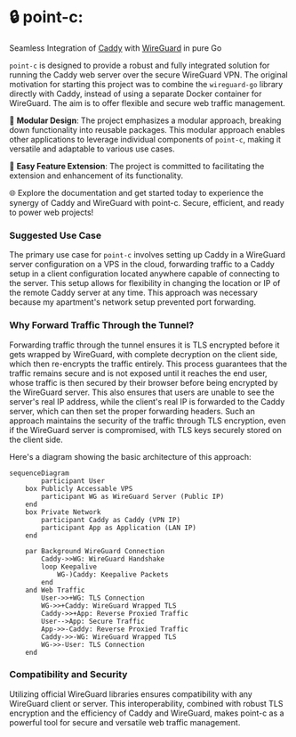 # 🔒 **point-c**: 

Seamless Integration of [Caddy](https://caddyserver.com/) with [WireGuard](https://www.wireguard.com/) in pure Go

`point-c` is designed to provide a robust and fully integrated solution for running the Caddy web server over the secure WireGuard VPN. The original motivation for starting this project was to combine the `wireguard-go` library directly with Caddy, instead of using a separate Docker container for WireGuard. The aim is to offer flexible and secure web traffic management.

🧩 **Modular Design**: The project emphasizes a modular approach, breaking down functionality into reusable packages. This modular approach enables other applications to leverage individual components of `point-c`, making it versatile and adaptable to various use cases.

🚀 **Easy Feature Extension**: The project is committed to facilitating the extension and enhancement of its functionality.

🌐 Explore the documentation and get started today to experience the synergy of Caddy and WireGuard with point-c. Secure, efficient, and ready to power web projects!

### Suggested Use Case

The primary use case for `point-c` involves setting up Caddy in a WireGuard server configuration on a VPS in the cloud, forwarding traffic to a Caddy setup in a client configuration located anywhere capable of connecting to the server. This setup allows for flexibility in changing the location or IP of the remote Caddy server at any time. This approach was necessary because my apartment's network setup prevented port forwarding.

### Why Forward Traffic Through the Tunnel?

Forwarding traffic through the tunnel ensures it is TLS encrypted before it gets wrapped by WireGuard, with complete decryption on the client side, which then re-encrypts the traffic entirely. This process guarantees that the traffic remains secure and is not exposed until it reaches the end user, whose traffic is then secured by their browser before being encrypted by the WireGuard server. This also ensures that users are unable to see the server's real IP address, while the client's real IP is forwarded to the Caddy server, which can then set the proper forwarding headers. Such an approach maintains the security of the traffic through TLS encryption, even if the WireGuard server is compromised, with TLS keys securely stored on the client side.

Here's a diagram showing the basic architecture of this approach:

```mermaid
sequenceDiagram
        participant User
    box Publicly Accessable VPS
        participant WG as WireGuard Server (Public IP)
    end
    box Private Network
        participant Caddy as Caddy (VPN IP)
        participant App as Application (LAN IP)
    end

    par Background WireGuard Connection
        Caddy->>WG: WireGuard Handshake
        loop Keepalive
            WG-)Caddy: Keepalive Packets
        end
    and Web Traffic
        User->>+WG: TLS Connection
        WG->>+Caddy: WireGuard Wrapped TLS
        Caddy->>+App: Reverse Proxied Traffic 
        User-->App: Secure Traffic
        App->>-Caddy: Reverse Proxied Traffic 
        Caddy->>-WG: WireGuard Wrapped TLS
        WG->>-User: TLS Connection
    end
```

### Compatibility and Security

Utilizing official WireGuard libraries ensures compatibility with any WireGuard client or server. This interoperability, combined with robust TLS encryption and the efficiency of Caddy and WireGuard, makes point-c as a powerful tool for secure and versatile web traffic management.
